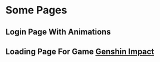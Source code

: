 <script setup>
import PagePreview from './components/PagePreview.vue'
import GenshinEye from './components/GenshinEye.vue'
import Login from './components/Login.vue'

</script>
# Some Pages

## Login Page With Animations
<PagePreview>
  <Login />
</PagePreview>

## Loading Page For Game [Genshin Impact](https://genshin.hoyoverse.com/)
<PagePreview>
  <GenshinEye />
</PagePreview>